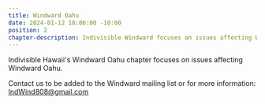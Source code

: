 ```yaml
---
title: Windward Oahu
date: 2024-01-12 18:06:00 -10:00
position: 2
chapter-description: Indivisible Windward focuses on issues affecting Windward Oahu.
---
```


Indivisible Hawaii's Windward Oahu chapter focuses on issues affecting Windward Oahu.

Contact us to be added to the Windward mailing list or for more information: [IndWind808@gmail.com](mailto:IndWind808@gmail.com)
